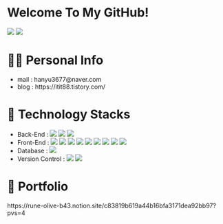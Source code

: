 <h1>Welcome To My GitHub!</h1>
<img src="https://github-readme-stats.vercel.app/api?username=jiseyeong&show_icons=true&theme=radical"/>
<img src="https://github-readme-stats.vercel.app/api/top-langs/?username=jiseyeong&layout=compact" "https://github.com/jiseyeong/github-readme-stats"/>

<h1>🙋‍♂️ Personal Info</h1>
  <ul>
    <li>mail : hanyu3677@naver.com</li>
    <li>blog : https://itit88.tistory.com/</li>
  </ul>

<h1>🔨 Technology Stacks</h1>
<ul>
  <li>
    Back-End : <img src="https://img.shields.io/badge/Spring-6DB33F?style=flat&logo=spring&logoColor=white"/> <img src="https://img.shields.io/badge/Spring Boot-6DB33F?style=flat&logo=springboot&logoColor=white"/>
               <img src="https://img.shields.io/badge/Java-1572B6?style=flat&logo=openjdk&logoColor=white"/>
  </li>
  <li>
    Front-End : <img src="https://img.shields.io/badge/React-61DAFB?style=flat&logo=React&logoColor=white"/> <img src="https://img.shields.io/badge/JavaScript-F7DF1E?style=flat&logo=javascript&logoColor=white"/>
                <img src="https://img.shields.io/badge/HTML5-E34F26?style=flat&logo=html5&logoColor=white"/> <img src="https://img.shields.io/badge/CSS-1572B6?style=flat&logo=css3&logoColor=white"/>
                <img src="https://img.shields.io/badge/Sass-CC6699?style=flat&logo=sass&logoColor=white"/> <img src="https://img.shields.io/badge/JQuery-0769AD?style=flat&logo=jquery&logoColor=white"/>
                <img src="https://img.shields.io/badge/BootStrap-7952B3?style=flat&logo=bootstrap&logoColor=white"/> <img src="https://img.shields.io/badge/Redux-764ABC?style=flat&logo=redux&logoColor=white"/>
                <img src="https://img.shields.io/badge/Axios-5A29E4?style=flat&logo=axios&logoColor=white"/>
  </li>
  <li>
    Database : <img src="https://img.shields.io/badge/Oracle-F80000?style=flat&logo=oracle&logoColor=white"/>
  </li>
  <li>
    Version Control : <img src="https://img.shields.io/badge/Git-F05032?style=flat&logo=git&logoColor=white"/> <img src="https://img.shields.io/badge/GitHub-181717?style=flat&logo=github&logoColor=white"/> 
  </li>
</ul>
</ul>
<h1>📝 Portfolio</h1>
https://rune-olive-b43.notion.site/c83819b619a44b16bfa3171dea92bb97?pvs=4



